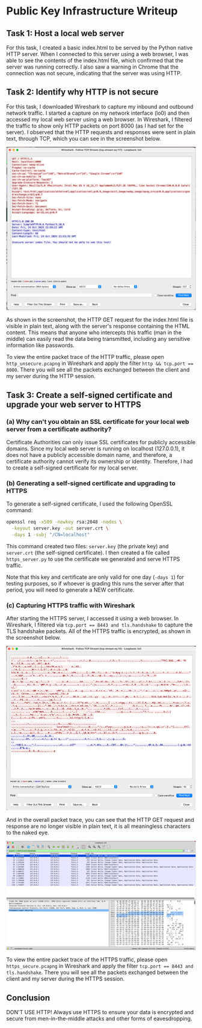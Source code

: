 # Public Key Infrastructure Writeup

## Task 1: Host a local web server
For this task, I created a basic index.html to be served by the Python
native HTTP server. When I connected to this server using a web browser,
I was able to see the contents of the index.html file, which confirmed that
the server was running correctly. I also saw a warning in Chrome that the
connection was not secure, indicating that the server was using HTTP.

## Task 2: Identify why HTTP is not secure
For this task, I downloaded Wireshark to capture my inbound and outbound
network traffic. I started a capture on my network interface (lo0) and then
accessed my local web server using a web browser. In Wireshark, I filtered
the traffic to show only HTTP packets on port 8000 (as I had set for the server).
I observed that the HTTP requests and responses were sent in plain text, through TCP, which you can see in the screenshot below.

![Wireshark TCP Stream Unsecure](wireshark_indexhtml_tcp_stream_unsecure.png)

As shown in the screenshot, the HTTP GET request for the index.html file
is visible in plain text, along with the server's response containing the
HTML content. This means that anyone who intercepts this traffic (man in the
middle) can easily read the data being transmitted, including any sensitive
information like passwords.

To view the entire packet trace of the HTTP traffic, please open
`http_unsecure.pcapng` in Wireshark and apply the filter
`http && tcp.port == 8000`. There you will see all the packets exchanged between
the client and my server during the HTTP session.

## Task 3: Create a self-signed certificate and upgrade your web server to HTTPS

### (a) Why can't you obtain an SSL certificate for your local web server from a certificate authority?
Certificate Authorities can only issue SSL certificates for publicly accessible domains. Since my local web server is running on localhost (127.0.0.1), it does not have a publicly accessible domain name, and therefore, a certificate authority cannot verify its ownership or identity. Therefore, I had to create a self-signed certificate for my local server.

### (b) Generating a self-signed certificate and upgrading to HTTPS
To generate a self-signed certificate, I used the following OpenSSL command:
```bash
openssl req -x509 -newkey rsa:2048 -nodes \
  -keyout server.key -out server.crt \
  -days 1 -subj "/CN=localhost"
```
This command created two files: `server.key` (the private key) and `server.crt` (the self-signed certificate). I then created a file called `https_server.py`
to use the certificate we generated and serve HTTPS traffic.

Note that this key and certificate are only valid for one day (`-days 1`) for
testing purposes, so if whoever is grading this runs the server after that period, you will need to generate a NEW certificate.

### (c) Capturing HTTPS traffic with Wireshark
After starting the HTTPS server, I accessed it using a web browser. In Wireshark,
I filtered via `tcp.port == 8443 and tls.handshake` to capture the TLS handshake packets. All of the HTTPS traffic is encrypted, as shown in the screenshot below.

![Wireshark TLS Handshake Secure](wireshark_indexhtml_tcp_stream_secure.png)

And in the overall packet trace, you can see that the HTTP GET request and
response are no longer visible in plain text, it is all meaningless characters
to the naked eye.

![Wireshark Encrypted HTTPS Traffic](wireshark_main_https_secure.png)

To view the entire packet trace of the HTTPS traffic, please open
`https_secure.pcapng` in Wireshark and apply the filter
`tcp.port == 8443 and tls.handshake`. There you will see all the packets
exchanged between the client and my server during the HTTPS session.

## Conclusion
DON'T USE HTTP! Always use HTTPS to ensure your data is encrypted and secure
from men-in-the-middle attacks and other forms of eavesdropping.